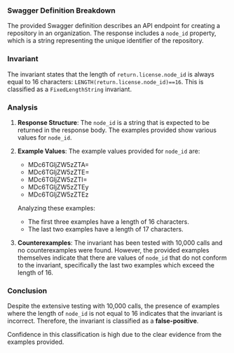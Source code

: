 ### Swagger Definition Breakdown
The provided Swagger definition describes an API endpoint for creating a repository in an organization. The response includes a `node_id` property, which is a string representing the unique identifier of the repository.

### Invariant
The invariant states that the length of `return.license.node_id` is always equal to 16 characters: `LENGTH(return.license.node_id)==16`. This is classified as a `FixedLengthString` invariant.

### Analysis
1. **Response Structure**: The `node_id` is a string that is expected to be returned in the response body. The examples provided show various values for `node_id`.
2. **Example Values**: The example values provided for `node_id` are:
   - MDc6TGljZW5zZTA=
   - MDc6TGljZW5zZTE=
   - MDc6TGljZW5zZTI=
   - MDc6TGljZW5zZTEy
   - MDc6TGljZW5zZTEz
   
   Analyzing these examples:
   - The first three examples have a length of 16 characters.
   - The last two examples have a length of 17 characters.
3. **Counterexamples**: The invariant has been tested with 10,000 calls and no counterexamples were found. However, the provided examples themselves indicate that there are values of `node_id` that do not conform to the invariant, specifically the last two examples which exceed the length of 16.

### Conclusion
Despite the extensive testing with 10,000 calls, the presence of examples where the length of `node_id` is not equal to 16 indicates that the invariant is incorrect. Therefore, the invariant is classified as a **false-positive**. 

Confidence in this classification is high due to the clear evidence from the examples provided.
